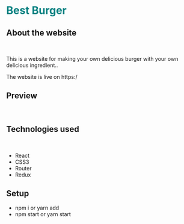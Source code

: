 <h1 style='color: teal'> Best Burger</h1>
<h2>About the website</h2><br/>
<p>This is a website for making your own delicious burger with your own delicious ingredient..</p>
<p>The website is live on https:/</p>
<h2>Preview</h2><br/>
<img src='' /><br/>
<h2>Technologies used</h2>
<br>
<ul>
  <li>React</li>
  <li>CSS3</li>
  <li>Router</li>
  <li>Redux</li>
</ul>
<h2>Setup</h2>
<ul>
  <li>npm i or yarn add</li>
  <li>npm start or yarn start</li>
</ul>
